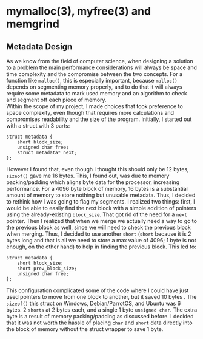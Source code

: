# mymalloc(3), myfree(3) and memgrind

## Metadata Design
As we know from the field of computer science, when
designing a solution to a problem the main performance considerations will always be space and
time complexity and the compromise between the two concepts. For a function like `malloc()`, this
is especially important, because `malloc()` depends on segmenting memory properly, and to do
that it will always require some metadata to mark used memory and an algorithm to check and
segment off each piece of memory.  
Within the scope of my project, I made choices that took preference to space complexity,
even though that requires more calculations and compromises readability and the size of the
program. Initially, I started out with a struct with 3 parts:

    struct metadata {
        short block_size;
        unsigned char free;
        struct metadata* next;
    };

However I found that, even though I thought this should only be 12 bytes, `sizeof()` gave
me 16 bytes. This, I found out, was due to memory packing/padding which aligns byte data for
the processor, increasing performance. For a 4096 byte block of memory, 16 bytes is a
substantial amount of memory to store nothing but unusable metadata. Thus, I decided to rethink
how I was going to flag my segments. I realized two things: first, I would be able to easily find
the next block with a simple addition of pointers using the already-existing `block_size`. That
got rid of the need for a `next` pointer. Then I realized that when we merge we actually need a
way to go to the previous block as well, since we will need to check the previous block when
merging. Thus, I decided to use another `short` (`short` because it is 2 bytes long and that is all
we need to store a max value of 4096; 1 byte is not enough, on the other hand) to help in finding
the previous block. This led to:

	struct metadata {
		short block_size;
		short prev_block_size;
		unsigned char free;
	};

This configuration complicated some of the code where I could have just used pointers to
move from one block to another, but it saved 10 bytes . The `sizeof()` this struct on Windows,
Debian/ParrotOS, and Ubuntu was 6 bytes. 2 `shorts` at 2 bytes each, and a single 1 byte
`unsigned char`. The extra byte is a result of memory packing/padding as discussed before. I
decided that it was not worth the hassle of placing `char` and `short` data directly into the block
of memory without the struct wrapper to save 1 byte.